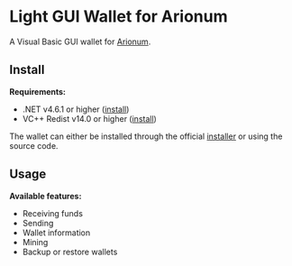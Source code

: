# Light GUI Wallet for Arionum

A Visual Basic GUI wallet for [Arionum].

## Install

**Requirements:**

- .NET v4.6.1 or higher ([install]([dotnet4.6.1]))
- VC++ Redist v14.0 or higher ([install]([vcredist14.0]))

The wallet can either be installed through the official [installer] or using the source code.

## Usage

**Available features:**

- Receiving funds
- Sending
- Wallet information
- Mining
- Backup or restore wallets

[installer]: https://www.arionum.com/LightArionumD
[dotnet4.6.1]: https://www.microsoft.com/net/download/thank-you/net461
[vcredist14.0]: https://aka.ms/vs/15/release/vc_redist.x64.exe
[arionum]: https://arionum.com
